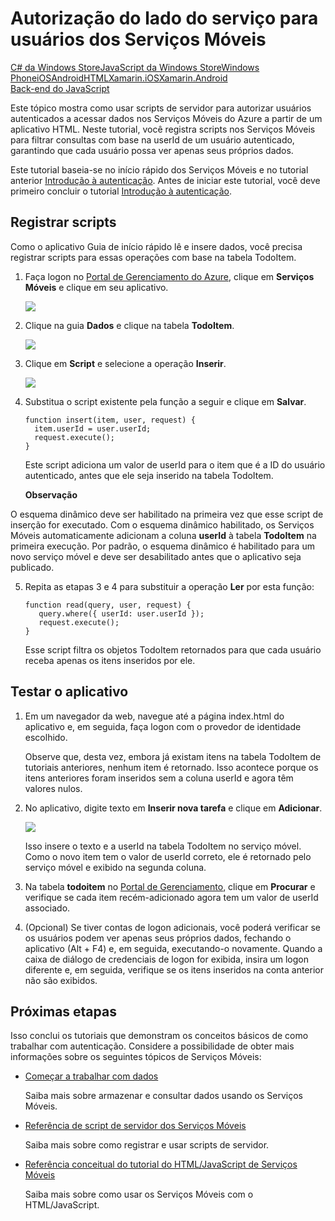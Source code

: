 <properties pageTitle="Service-side authorization (HTML) | Mobile Dev Center" metaKeywords="" description="Learn how to authorize users in the JavaScript backend of Azure Mobile Services." metaCanonical="" services="" documentationCenter="Mobile" title="Service-side authorization of Mobile Services users" authors="glenga" solutions="" manager="" editor="" />

<tags ms.service="mobile-services" ms.workload="mobile" ms.tgt_pltfrm="mobile-html" ms.devlang="javascript" ms.topic="article" ms.date="01/01/1900" ms.author="glenga" />

# Autorização do lado do serviço para usuários dos Serviços Móveis

<div class="dev-center-tutorial-selector sublanding"><a href="/pt-br/documentation/articles/mobile-services-windows-store-dotnet-authorize-users-in-scripts" title="C# da Windows Store">C# da Windows Store</a><a href="/pt-br/documentation/articles/mobile-services-windows-store-javascript-authorize-users-in-scripts" title="JavaScript da Windows Store">JavaScript da Windows Store</a><a href="/pt-br/documentation/articles/mobile-services-windows-phone-authorize-users-in-scripts" title="Windows Phone">Windows Phone</a><a href="/pt-br/documentation/articles/mobile-services-ios-authorize-users-in-scripts" title="iOS">iOS</a><a href="/pt-br/documentation/articles/mobile-services-android-authorize-users-in-scripts" title="Android">Android</a><a href="/pt-br/documentation/articles/mobile-services-html-authorize-users-in-scripts" title="HTML" class="current">HTML</a><a href="/pt-br/documentation/articles/partner-xamarin-mobile-services-ios-authorize-users-in-scripts" title="Xamarin.iOS" class="current">Xamarin.iOS</a><a href="/pt-br/documentation/articles/partner-xamarin-mobile-services-android-authorize-users-in-scripts" title="Xamarin.Android" class="current">Xamarin.Android</a></div>

<div class="dev-center-tutorial-subselector"><a href="/pt-br/documentation/articles/mobile-services-html-authorize-users-in-scripts/"  title="Back-end do JavaScript" class="current">Back-end do JavaScript</a></div>

Este tópico mostra como usar scripts de servidor para autorizar usuários autenticados a acessar dados nos Serviços Móveis do Azure a partir de um aplicativo HTML. Neste tutorial, você registra scripts nos Serviços Móveis para filtrar consultas com base na userId de um usuário autenticado, garantindo que cada usuário possa ver apenas seus próprios dados.

Este tutorial baseia-se no início rápido dos Serviços Móveis e no tutorial anterior [Introdução à autenticação][Introdução à autenticação]. Antes de iniciar este tutorial, você deve primeiro concluir o tutorial [Introdução à autenticação][Introdução à autenticação].

## <a name="register-scripts"></a>Registrar scripts

Como o aplicativo Guia de início rápido lê e insere dados, você precisa registrar scripts para essas operações com base na tabela TodoItem.

1.  Faça logon no [Portal de Gerenciamento do Azure][Portal de Gerenciamento do Azure], clique em **Serviços Móveis** e clique em seu aplicativo.

    ![][0]

2.  Clique na guia **Dados** e clique na tabela **TodoItem**.

    ![][1]

3.  Clique em **Script** e selecione a operação **Inserir**.

    ![][2]

4.  Substitua o script existente pela função a seguir e clique em **Salvar**.

        function insert(item, user, request) {
          item.userId = user.userId;    
          request.execute();
        }

    Este script adiciona um valor de userId para o item que é a ID do usuário autenticado, antes que ele seja inserido na tabela TodoItem.

    <div class="dev-callout"><b>Observa&ccedil;&atilde;o</b>
<p>O esquema din&acirc;mico deve ser habilitado na primeira vez que esse script de inser&ccedil;&atilde;o for executado. Com o esquema din&acirc;mico habilitado, os Servi&ccedil;os M&oacute;veis automaticamente adicionam a coluna <strong>userId</strong> &agrave; tabela <strong>TodoItem</strong> na primeira execu&ccedil;&atilde;o. Por padr&atilde;o, o esquema din&acirc;mico &eacute; habilitado para um novo servi&ccedil;o m&oacute;vel e deve ser desabilitado antes que o aplicativo seja publicado.</p>
</div>

5.  Repita as etapas 3 e 4 para substituir a operação **Ler** por esta função:

        function read(query, user, request) {
           query.where({ userId: user.userId });    
           request.execute();
        }

    Esse script filtra os objetos TodoItem retornados para que cada usuário receba apenas os itens inseridos por ele.

## Testar o aplicativo

1.  Em um navegador da web, navegue até a página index.html do aplicativo e, em seguida, faça logon com o provedor de identidade escolhido.

    Observe que, desta vez, embora já existam itens na tabela TodoItem de tutoriais anteriores, nenhum item é retornado. Isso acontece porque os itens anteriores foram inseridos sem a coluna userId e agora têm valores nulos.

2.  No aplicativo, digite texto em **Inserir nova tarefa** e clique em **Adicionar**.

    ![][3]

    Isso insere o texto e a userId na tabela TodoItem no serviço móvel. Como o novo item tem o valor de userId correto, ele é retornado pelo serviço móvel e exibido na segunda coluna.

3.  Na tabela **todoitem** no [Portal de Gerenciamento][Portal de Gerenciamento do Azure], clique em **Procurar** e verifique se cada item recém-adicionado agora tem um valor de userId associado.

4.  (Opcional) Se tiver contas de logon adicionais, você poderá verificar se os usuários podem ver apenas seus próprios dados, fechando o aplicativo (Alt + F4) e, em seguida, executando-o novamente. Quando a caixa de diálogo de credenciais de logon for exibida, insira um logon diferente e, em seguida, verifique se os itens inseridos na conta anterior não são exibidos.

## Próximas etapas

Isso conclui os tutoriais que demonstram os conceitos básicos de como trabalhar com autenticação. Considere a possibilidade de obter mais informações sobre os seguintes tópicos de Serviços Móveis:

-   [Começar a trabalhar com dados][Começar a trabalhar com dados]

    Saiba mais sobre armazenar e consultar dados usando os Serviços Móveis.

-   [Referência de script de servidor dos Serviços Móveis][Referência de script de servidor dos Serviços Móveis]

    Saiba mais sobre como registrar e usar scripts de servidor.

-   [Referência conceitual do tutorial do HTML/JavaScript de Serviços Móveis][Referência conceitual do tutorial do HTML/JavaScript de Serviços Móveis]

    Saiba mais sobre como usar os Serviços Móveis com o HTML/JavaScript.





  [Introdução à autenticação]: /pt-br/develop/mobile/tutorials/get-started-with-users-html
  [Portal de Gerenciamento do Azure]: https://manage.windowsazure.com/
  [0]: ./media/mobile-services-html-authorize-users-in-scripts/mobile-services-selection.png
  [1]: ./media/mobile-services-html-authorize-users-in-scripts/mobile-portal-data-tables.png
  [2]: ./media/mobile-services-html-authorize-users-in-scripts/mobile-insert-script-users.png
  [3]: ./media/mobile-services-html-authorize-users-in-scripts/mobile-quickstart-startup-html.png
  [Começar a trabalhar com dados]: /pt-br/develop/mobile/tutorials/get-started-with-data-html
  [Referência de script de servidor dos Serviços Móveis]: http://go.microsoft.com/fwlink/p/?LinkId=262293
  [Referência conceitual do tutorial do HTML/JavaScript de Serviços Móveis]: /pt-br/develop/mobile/how-to-guides/work-with-html-js-client
